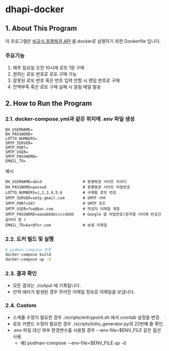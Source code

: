 # dhapi-docker

## 1. About This Program
이 프로그램은 [비공식 동행복권 API](https://github.com/roeniss/dhlottery-api) 를 docker로 실행하기 위한 Dockerfile 입니다.

### 주요기능
1. 매주 일요일 오전 10시에 로또 1장 구매
2. 원하는 로또 번호로 로또 구매 가능
3. 잘못된 로또 번호 혹은 번호 입력 안할 시 랜덤 번호로 구매
4. 잔액부족 혹은 로또 구매 실패 시 알림 메일 발송

## 2. How to Run the Program
### 2.1. docker-compose.yml과 같은 위치에 .env 파일 생성
```
DH_USERNAME=
DH_PASSWORD=
LOTTO_NUMBERS=
SMTP_SERVER=
SMTP_PORT=
SMTP_USER=
SMTP_PASSWORD=
EMAIL_TO=
```
예시
```
DH_USERNAME=abcd                  # 동행복권 사이트 아이디
DH_PASSWORD=passwd                # 동행복권 사이트 비밀번호
LOTTO_NUMBERS=1,2,3,4,5,6         # 구매할 로또 번호
SMTP_SERVER=smtp.gmail.com        # SMTP 서버
SMTP_PORT=587                     # SMTP 포트
SMTP_USER=foo@bar.com             # 작성자 이메일 계정
SMTP_PASSWORD=aaaabbbbccccdddd    # Google 앱 비밀번호(문자열 사이에 빈공간 없어야 함 )
EMAIL_TO=bar@for.com              # 보낼 이메일
```
### 2.2. 도커 빌드 및 실행
```sh
# podman-compose 호환
docker-compose build
docker-compose up -d
```

### 2.3. 결과 확인
* 모든 결과는 ./output 에 기록됩니다.
* 만약 에러가 발생된 경우 주어진 이메일 정보로 이메일을 보냅니다.

### 2.4. Custom
* 스케쥴 수정이 필요한 경우 ./scripts/entrypoint.sh 에서 crontab 설정을 변경.
* 로또 커맨드 수정이 필요한 경우 ./scripts/lotto_generator.py의 22번째 줄 확인.
* .env 파일 대신 외부 환경변수를 사용할 경우 --env-file=$ENV_FILE 같은 옵션 사용.
  * 예) podman-compose --env-file=$ENV_FILE up -d